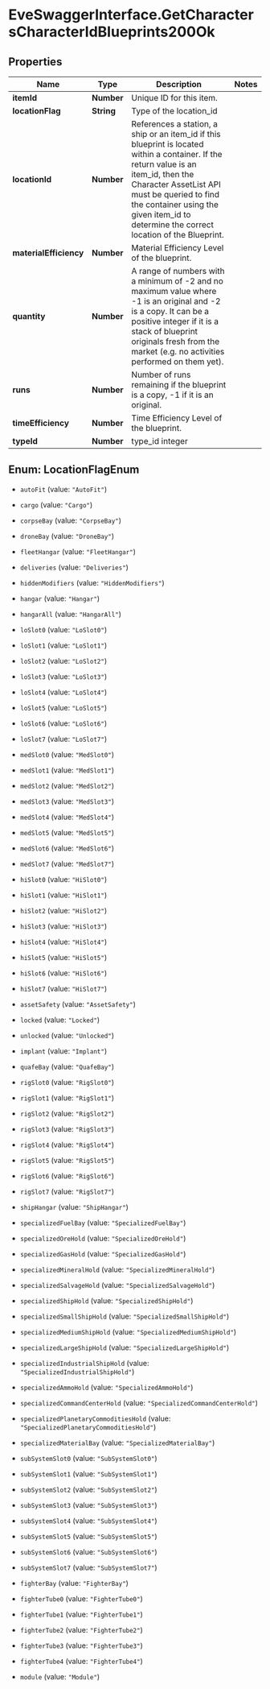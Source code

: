 # EveSwaggerInterface.GetCharactersCharacterIdBlueprints200Ok

## Properties
Name | Type | Description | Notes
------------ | ------------- | ------------- | -------------
**itemId** | **Number** | Unique ID for this item. | 
**locationFlag** | **String** | Type of the location_id | 
**locationId** | **Number** | References a station, a ship or an item_id if this blueprint is located within a container. If the return value is an item_id, then the Character AssetList API must be queried to find the container using the given item_id to determine the correct location of the Blueprint. | 
**materialEfficiency** | **Number** | Material Efficiency Level of the blueprint. | 
**quantity** | **Number** | A range of numbers with a minimum of -2 and no maximum value where -1 is an original and -2 is a copy. It can be a positive integer if it is a stack of blueprint originals fresh from the market (e.g. no activities performed on them yet). | 
**runs** | **Number** | Number of runs remaining if the blueprint is a copy, -1 if it is an original. | 
**timeEfficiency** | **Number** | Time Efficiency Level of the blueprint. | 
**typeId** | **Number** | type_id integer | 


<a name="LocationFlagEnum"></a>
## Enum: LocationFlagEnum


* `autoFit` (value: `"AutoFit"`)

* `cargo` (value: `"Cargo"`)

* `corpseBay` (value: `"CorpseBay"`)

* `droneBay` (value: `"DroneBay"`)

* `fleetHangar` (value: `"FleetHangar"`)

* `deliveries` (value: `"Deliveries"`)

* `hiddenModifiers` (value: `"HiddenModifiers"`)

* `hangar` (value: `"Hangar"`)

* `hangarAll` (value: `"HangarAll"`)

* `loSlot0` (value: `"LoSlot0"`)

* `loSlot1` (value: `"LoSlot1"`)

* `loSlot2` (value: `"LoSlot2"`)

* `loSlot3` (value: `"LoSlot3"`)

* `loSlot4` (value: `"LoSlot4"`)

* `loSlot5` (value: `"LoSlot5"`)

* `loSlot6` (value: `"LoSlot6"`)

* `loSlot7` (value: `"LoSlot7"`)

* `medSlot0` (value: `"MedSlot0"`)

* `medSlot1` (value: `"MedSlot1"`)

* `medSlot2` (value: `"MedSlot2"`)

* `medSlot3` (value: `"MedSlot3"`)

* `medSlot4` (value: `"MedSlot4"`)

* `medSlot5` (value: `"MedSlot5"`)

* `medSlot6` (value: `"MedSlot6"`)

* `medSlot7` (value: `"MedSlot7"`)

* `hiSlot0` (value: `"HiSlot0"`)

* `hiSlot1` (value: `"HiSlot1"`)

* `hiSlot2` (value: `"HiSlot2"`)

* `hiSlot3` (value: `"HiSlot3"`)

* `hiSlot4` (value: `"HiSlot4"`)

* `hiSlot5` (value: `"HiSlot5"`)

* `hiSlot6` (value: `"HiSlot6"`)

* `hiSlot7` (value: `"HiSlot7"`)

* `assetSafety` (value: `"AssetSafety"`)

* `locked` (value: `"Locked"`)

* `unlocked` (value: `"Unlocked"`)

* `implant` (value: `"Implant"`)

* `quafeBay` (value: `"QuafeBay"`)

* `rigSlot0` (value: `"RigSlot0"`)

* `rigSlot1` (value: `"RigSlot1"`)

* `rigSlot2` (value: `"RigSlot2"`)

* `rigSlot3` (value: `"RigSlot3"`)

* `rigSlot4` (value: `"RigSlot4"`)

* `rigSlot5` (value: `"RigSlot5"`)

* `rigSlot6` (value: `"RigSlot6"`)

* `rigSlot7` (value: `"RigSlot7"`)

* `shipHangar` (value: `"ShipHangar"`)

* `specializedFuelBay` (value: `"SpecializedFuelBay"`)

* `specializedOreHold` (value: `"SpecializedOreHold"`)

* `specializedGasHold` (value: `"SpecializedGasHold"`)

* `specializedMineralHold` (value: `"SpecializedMineralHold"`)

* `specializedSalvageHold` (value: `"SpecializedSalvageHold"`)

* `specializedShipHold` (value: `"SpecializedShipHold"`)

* `specializedSmallShipHold` (value: `"SpecializedSmallShipHold"`)

* `specializedMediumShipHold` (value: `"SpecializedMediumShipHold"`)

* `specializedLargeShipHold` (value: `"SpecializedLargeShipHold"`)

* `specializedIndustrialShipHold` (value: `"SpecializedIndustrialShipHold"`)

* `specializedAmmoHold` (value: `"SpecializedAmmoHold"`)

* `specializedCommandCenterHold` (value: `"SpecializedCommandCenterHold"`)

* `specializedPlanetaryCommoditiesHold` (value: `"SpecializedPlanetaryCommoditiesHold"`)

* `specializedMaterialBay` (value: `"SpecializedMaterialBay"`)

* `subSystemSlot0` (value: `"SubSystemSlot0"`)

* `subSystemSlot1` (value: `"SubSystemSlot1"`)

* `subSystemSlot2` (value: `"SubSystemSlot2"`)

* `subSystemSlot3` (value: `"SubSystemSlot3"`)

* `subSystemSlot4` (value: `"SubSystemSlot4"`)

* `subSystemSlot5` (value: `"SubSystemSlot5"`)

* `subSystemSlot6` (value: `"SubSystemSlot6"`)

* `subSystemSlot7` (value: `"SubSystemSlot7"`)

* `fighterBay` (value: `"FighterBay"`)

* `fighterTube0` (value: `"FighterTube0"`)

* `fighterTube1` (value: `"FighterTube1"`)

* `fighterTube2` (value: `"FighterTube2"`)

* `fighterTube3` (value: `"FighterTube3"`)

* `fighterTube4` (value: `"FighterTube4"`)

* `module` (value: `"Module"`)





